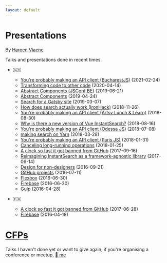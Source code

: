 ```yaml
---
layout: default
---
```


# Presentations

By [Haroen Viaene](https://haroen.me)

Talks and presentations done in recent times.

- 🇬🇧

  - [You're probably making an API client (BucharestJS)](en/api-clients-bucharest) (2021-02-24)
  - [Transforming code to other code](en/transforming-code) (2020-04-14)
  - [Abstract Components (JSConf BE)](en/abstract-components-2) (2019-06-21)
  - [Abstract Components](en/abstract-components) (2019-04-24)
  - [Search for a Gatsby site](en/gatsby-algolia) (2019-03-07)
  - [How does search actually work (IronHack)](en/how-does-search-work-ironhack) (2018-11-26)
  - [You're probably making an API client (Artsy Lunch & Learn)](en/api-clients-artsy) (2018-08-30)
  - [Why is there a new version of Vue InstantSearch?](en/why-new-version) (2018-08-16)
  - [You're probably making an API client (Odessa JS)](en/api-clients-odessa) (2018-07-08)
  - [making search on Yarn](en/yarn-search) (2018-03-28)
  - [You're probably making an API client (Paris JS)](en/api-client) (2018-01-31)
  - [Canceling long-running operations](en/canceling-async) (2018-01-25)
  - [A clock so fast it got banned from GitHub](en/fast-clock) (2017-09-16)
  - [Reimagining InstantSearch as a framework-agnostic library](en/reimagining) (2017-06-14)
  - [Design for non-designers](en/design) (2016-09-21)
  - [GitHub projects](en/github) (2016-07-11)
  - [Flexbox](en/flexbox) (2016-06-30)
  - [Firebase](en/firebase) (2016-06-30)
  - [Gulp](en/gulp) (2016-04-28)

- 🇫🇷

  - [A clock so fast it got banned from GitHub](fr/fast-clock) (2017-06-28)
  - [Firebase](fr/firebase) (2016-04-18)

# [CFPs](cfps)

Talks I haven't done yet or want to give again, if you're organising a conference or meetup, [📧 me](mailto:hello@haroen.me)
